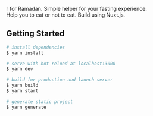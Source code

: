 r for Ramadan. Simple helper for your fasting experience.\
Help you to eat or not to eat. Build using Nuxt.js.

## Getting Started

``` bash
# install dependencies
$ yarn install

# serve with hot reload at localhost:3000
$ yarn dev

# build for production and launch server
$ yarn build
$ yarn start

# generate static project
$ yarn generate
```
